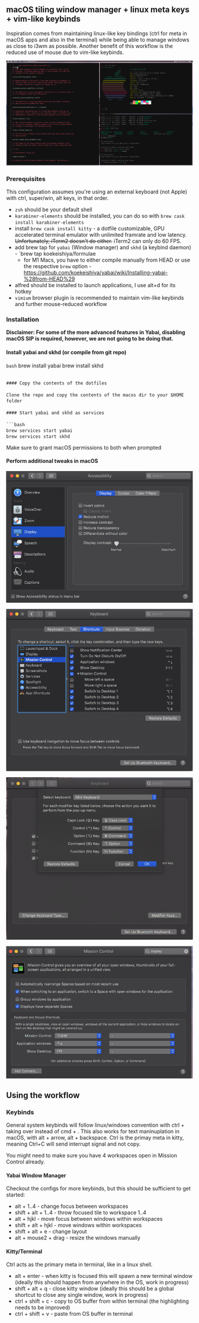 ## macOS tiling window manager + linux meta keys + vim-like keybinds

Inspiration comes from maintaining linux-like key bindings (ctrl for meta in macOS apps and also in the terminal) while being able to manage windows as close to i3wm as possible. Another benefit of this workflow is the reduced use of mouse due to vim-like keybinds.

<p align="center">
  <img src="https://raw.githubusercontent.com/vitaliko/dotfiles/main/macos/screenshots/scrot.png" alt="Yabai Window Manager">
</p>

### Prerequisites

This configuration assumes you're using an external keyboard (not Apple) with ctrl, super/win, alt keys, in that order.

  * `zsh` should be your default shell
  * `karabiner-elements` should be installed, you can do so with `brew cask install karabiner-elements`
  * install `brew cask install kitty` - a dotfile customizable, GPU accelerated terminal emulator with unlimited framrate and low latency. ~~Unfortunately, iTerm2 doesn't do either.~~ iTerm2 can only do 60 FPS.
  * add brew tap for `yabai` (Window manager) and `skhd` (a keybind daemon) - `brew tap koekeishiya/formulae
    * for M1 Macs, you have to either compile manually from HEAD or use the respective `brew` option - https://github.com/koekeishiya/yabai/wiki/Installing-yabai-%28from-HEAD%29
  * alfred should be installed to launch applications, I use alt+d for its hotkey
  * `vimium` browser plugin is recommended to maintain vim-like keybinds and further mouse-reduced workflow

### Installation

__Disclaimer: For some of the more advanced features in Yabai, disabling macOS SIP is required, however, we are not going to be doing that.__

#### Install yabai and skhd (or compile from git repo)

```bash```
brew install yabai
brew install skhd
```

#### Copy the contents of the dotfiles

Clone the repo and copy the contents of the macos dir to your $HOME folder

#### Start yabai and skhd as services

```bash
brew services start yabai
brew services start skhd
```

Make sure to grant macOS permissions to both when prompted

#### Perform additional tweaks in macOS
<p align="center">
  <img src="https://raw.githubusercontent.com/vitaliko/dotfiles/main/macos/screenshots/accessibility_display.png" alt="Accessibility Display Settings">
</p>
<p align="center">
  <img src="https://raw.githubusercontent.com/vitaliko/dotfiles/main/macos/screenshots/keybinds_mission_control.png" alt="Mission Control Keybinds">
</p>
<p align="center">
  <img src="https://raw.githubusercontent.com/vitaliko/dotfiles/main/macos/screenshots/macos_meta_modifiers.png" alt="macOS meta keys modifiers">
</p>
<p align="center">
  <img src="https://raw.githubusercontent.com/vitaliko/dotfiles/main/macos/screenshots/mission_control_settings.png" alt="Mission Control Settings">
</p>

## Using the workflow

### Keybinds

General system keybinds will follow linux/windows convention with ctrl + <key> taking over instead of cmd + <key>. This also works for text maninuplation in macOS, with alt + arrow, alt + backspace. Ctrl is the primay meta in kitty, meaning Ctrl+C will send interrupt signal and not copy.

You might need to make sure you have 4 workspaces open in Mission Control already.

#### Yabai Window Manager

Checkout the configs for more keybinds, but this should be sufficient to get started:

  * alt + 1..4 - change focus between workspaces
  * shift + alt + 1..4 - throw focused tile to workspace 1..4
  * alt + hjkl - move focus between windows within workspaces
  * shift + alt + hjkl - move windows within workspaces
  * shift + alt + e - change layout
  * alt + mouse2 + drag - resize the windows manually


#### Kitty/Terminal

Ctrl acts as the primary meta in terminal, like in a linux shell.

  * alt + enter - when kitty is focused this will spawn a new terminal window (ideally this should happen from anywhere in the OS, work in progress)
  * shift + alt + q - close kitty window (ideally this should be a global shortcut to close any single window, work in progress)
  * ctrl + shift + c - copy to OS buffer from within terminal (the highlighting needs to be improved)
  * ctrl + shift + v - paste from OS buffer in terminal
